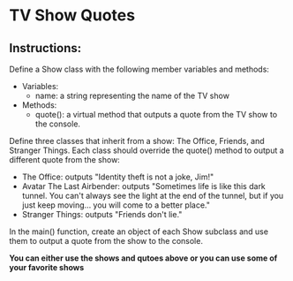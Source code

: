 # TV Show Quotes

## Instructions:

Define a Show class with the following member variables and methods:

- Variables:
  - name: a string representing the name of the TV show
- Methods:
  - quote(): a virtual method that outputs a quote from the TV show to the console.

Define three classes that inherit from a show: The Office, Friends, and Stranger Things. Each class should override the quote() method to output a different quote from the show:

- The Office: outputs "Identity theft is not a joke, Jim!"
- Avatar The Last Airbender: outputs "Sometimes life is like this dark tunnel. You can't always see the light at the end of the tunnel, but if you just keep moving... you will come to a better place."
- Stranger Things: outputs "Friends don't lie."

In the main() function, create an object of each Show subclass and use them to output a quote from the show to the console.

**You can either use the shows and qutoes above or you can use some of your favorite shows**
